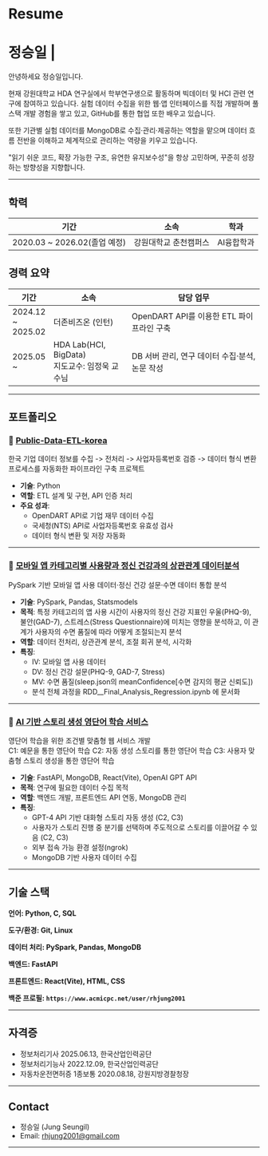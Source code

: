 # Resume

# 정승일 |

안녕하세요 정승일입니다.

현재 강원대학교 HDA 연구실에서 학부연구생으로 활동하며 빅데이터 및 HCI 관련 연구에 참여하고 있습니다. 실험 데이터 수집을 위한 웹·앱 인터페이스를 직접 개발하며 풀스택 개발 경험을 쌓고 있고, GitHub를 통한 협업 또한 배우고 있습니다.

또한 기관별 실험 데이터를 MongoDB로 수집·관리·제공하는 역할을 맡으며 데이터 흐름 전반을 이해하고 체계적으로 관리하는 역량을 키우고 있습니다.

"읽기 쉬운 코드, 확장 가능한 구조, 유연한 유지보수성"을 항상 고민하며, 꾸준히 성장하는 방향성을 지향합니다.

---

## 학력

| 기간 | 소속 | 학과 |
|------|------|-----------|
| 2020.03 ~ 2026.02(졸업 예정) | 강원대학교 춘천캠퍼스 | AI융합학과 |

## 경력 요약

| 기간 | 소속 | 담당 업무 |
|------|------|-----------|
| 2024.12  <br>~<br>  2025.02 | 더존비즈온 (인턴) | OpenDART API를 이용한 ETL 파이프라인 구축 |
| 2025.05  <br>~<br>         | HDA Lab(HCI, BigData)<br>지도교수: 임정욱 교수님 |  DB 서버 관리, 연구 데이터 수집·분석, 논문 작성 |

---

## 포트폴리오

### 🔹 [Public-Data-ETL-korea](https://github.com/Biotis/public-data-etl-korea_Douzone_Internship)

한국 기업 데이터 정보를 수집 -> 전처리 -> 사업자등록번호 검증 -> 데이터 형식 변환 프로세스를 자동화한 파이프라인 구축 프로젝트

- **기술**: Python
- **역할**: ETL 설계 및 구현, API 인증 처리
- **주요 성과**:
  - OpenDART API로 기업 재무 데이터 수집
  - 국세청(NTS) API로 사업자등록번호 유효성 검사
  - 데이터 형식 변환 및 저장 자동화
---

### 🔹 [모바일 앱 카테고리별 사용량과 정신 건강과의 상관관계 데이터분석](https://github.com/Biotis/AppUsageMentalHealthAnalysis)

PySpark 기반 모바일 앱 사용 데이터·정신 건강 설문·수면 데이터 통합 분석

- **기술**: PySpark, Pandas, Statsmodels
- **목적**: 특정 카테고리의 앱 사용 시간이 사용자의 정신 건강 지표인 우울(PHQ-9), 불안(GAD-7), 스트레스(Stress Questionnaire)에 미치는 영향을 분석하고, 이 관계가 사용자의 수면 품질에 따라 어떻게 조절되는지 분석
- **역할**: 데이터 전처리, 상관관계 분석, 조절 회귀 분석, 시각화
- **특징**:
  - IV: 모바일 앱 사용 데이터
  - DV: 정신 건강 설문(PHQ-9, GAD-7, Stress)
  - MV: 수면 품질(sleep.json의 meanConfidence[수면 감지의 평균 신뢰도])
  - 분석 전체 과정을 RDD__Final_Analysis_Regression.ipynb 에 문서화

---


### 🔹 [AI 기반 스토리 생성 영단어 학습 서비스](https://github.com/Biotis/ITS-Interface-Preview)
영단어 학습을 위한 조건별 맞춤형 웹 서비스 개발<br>
C1: 예문을 통한 영단어 학습 C2: 자동 생성 스토리를 통한 영단어 학습 C3: 사용자 맞춤형 스토리 생성을 통한 영단어 학습

- **기술**: FastAPI, MongoDB, React(Vite), OpenAI GPT API
- **목적**: 연구에 필요한 데이터 수집 목적
- **역할**: 백엔드 개발, 프론트엔드 API 연동, MongoDB 관리
- **특징**:
  - GPT-4 API 기반 대화형 스토리 자동 생성 (C2, C3)
  - 사용자가 스토리 진행 중 분기를 선택하며 주도적으로 스토리를 이끌어갈 수 있음 (C2, C3)
  - 외부 접속 가능 환경 설정(ngrok)
  - MongoDB 기반 사용자 데이터 수집

---

## 기술 스택

**언어: Python, C, SQL**<br>

**도구/환경: Git, Linux**<br>

**데이터 처리: PySpark, Pandas, MongoDB**<br>

**백엔드: FastAPI**<br>

**프론트엔드: React(Vite), HTML, CSS** <br>

**백준 프로필: `https://www.acmicpc.net/user/rhjung2001`**

---

## 자격증

- 정보처리기사 2025.06.13, 한국산업인력공단
- 정보처리기능사 2022.12.09, 한국산업인력공단
- 자동차운전면허증 1종보통 2020.08.18, 강원지방경찰청장

---

## Contact

- 정승일 (Jung Seungil)
- Email: rhjung2001@gmail.com
  
---
